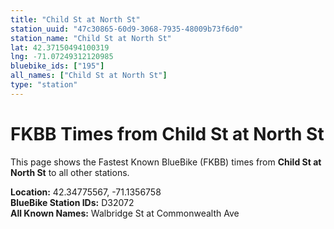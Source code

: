 ```yaml
---
title: "Child St at North St"
station_uuid: "47c30865-60d9-3068-7935-48009b73f6d0"
station_name: "Child St at North St"
lat: 42.37150494100319
lng: -71.07249312120985
bluebike_ids: ["195"]
all_names: ["Child St at North St"]
type: "station"
---
```


# FKBB Times from Child St at North St

This page shows the Fastest Known BlueBike (FKBB) times from **Child St at North St** to all other stations.

**Location:** 42.34775567, -71.1356758  
**BlueBike Station IDs:** D32072  
**All Known Names:** Walbridge St at Commonwealth Ave

